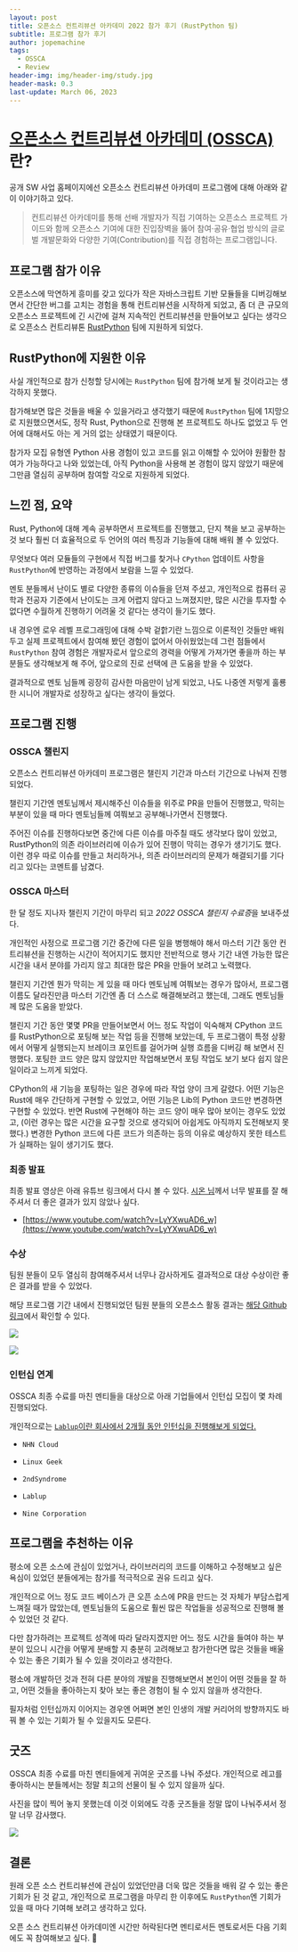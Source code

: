 ```yaml
---
layout: post
title: 오픈소스 컨트리뷰션 아카데미 2022 참가 후기 (RustPython 팀)
subtitle: 프로그램 참가 후기
author: jopemachine
tags:
  - OSSCA
  - Review
header-img: img/header-img/study.jpg
header-mask: 0.3
last-update: March 06, 2023
---
```


# [오픈소스 컨트리뷰션 아카데미 (OSSCA)](https://www.oss.kr/contribution_academy)란?

공개 SW 사업 홈페이지에선 오픈소스 컨트리뷰션 아카데미 프로그램에 대해 아래와 같이 이야기하고 있다.

> 컨트리뷰션 아카데미를 통해 선배 개발자가 직접 기여하는 오픈소스 프로젝트 가이드와 함께 오픈소스 기여에 대한 진입장벽을 뚫어 참여·공유·협업 방식의 글로벌 개발문화와 다양한 기여(Contribution)를 직접 경험하는 프로그램입니다.

## 프로그램 참가 이유

오픈소스에 막연하게 흥미를 갖고 있다가 작은 자바스크립트 기반 모듈들을 디버깅해보면서 간단한 버그를 고치는 경험을 통해 컨트리뷰션을 시작하게 되었고, 좀 더 큰 규모의 오픈소스 프로젝트에 긴 시간에 걸쳐 지속적인 컨트리뷰션을 만들어보고 싶다는 생각으로 오픈소스 컨트리뷰톤 [RustPython](https://github.com/RustPython/RustPython) 팀에 지원하게 되었다.

## RustPython에 지원한 이유

사실 개인적으로 참가 신청할 당시에는 `RustPython` 팀에 참가해 보게 될 것이라고는 생각하지 못했다.

참가해보면 많은 것들을 배울 수 있을거라고 생각했기 때문에 `RustPython` 팀에 1지망으로 지원했으면서도, 정작 Rust, Python으로 진행해 본 프로젝트도 하나도 없었고 두 언어에 대해서도 아는 게 거의 없는 상태였기 때문이다.

참가자 모집 유형엔 Python 사용 경험이 있고 코드를 읽고 이해할 수 있어야 원활한 참여가 가능하다고 나와 있었는데, 아직 Python을 사용해 본 경험이 많지 않았기 때문에 그만큼 열심히 공부하며 참여할 각오로 지원하게 되었다.

## 느낀 점, 요약

Rust, Python에 대해 계속 공부하면서 프로젝트를 진행했고, 단지 책을 보고 공부하는 것 보다 훨씬 더 효율적으로 두 언어의 여러 특징과 기능들에 대해 배워 볼 수 있었다.

무엇보다 여러 모듈들의 구현에서 직접 버그를 찾거나 `CPython` 업데이트 사항을 `RustPython`에 반영하는 과정에서 보람을 느낄 수 있었다.

멘토 분들께서 난이도 별로 다양한 종류의 이슈들을 던져 주셨고, 개인적으로 컴퓨터 공학과 전공자 기준에서 난이도는 크게 어렵지 않다고 느껴졌지만, 많은 시간을 투자할 수 없다면 수월하게 진행하기 어려울 것 같다는 생각이 들기도 했다.

내 경우엔 로우 레벨 프로그래밍에 대해 수박 겉핡기란 느낌으로 이론적인 것들만 배워 두고 실제 프로젝트에서 참여해 봤던 경험이 없어서 아쉬웠었는데 그런 점들에서 `RustPython` 참여 경험은 개발자로서 앞으로의 경력을 어떻게 가져가면 좋을까 하는 부분들도 생각해보게 해 주어, 앞으로의 진로 선택에 큰 도움을 받을 수 있었다.

결과적으로 멘토 님들께 굉장히 감사한 마음만이 남게 되었고, 나도 나중엔 저렇게 훌룡한 시니어 개발자로 성장하고 싶다는 생각이 들었다.

## 프로그램 진행

### OSSCA 챌린지

오픈소스 컨트리뷰션 아카데미 프로그램은 챌린지 기간과 마스터 기간으로 나눠져 진행되었다.

챌린지 기간엔 멘토님께서 제시해주신 이슈들을 위주로 PR을 만들어 진행했고, 막히는 부분이 있을 때 마다 멘토님들께 여쭤보고 공부해나가면서 진행했다.

주어진 이슈를 진행하다보면 중간에 다른 이슈를 마주칠 때도 생각보다 많이 있었고, RustPython의 의존 라이브러리에 이슈가 있어 진행이 막히는 경우가 생기기도 했다. 이런 경우 따로 이슈를 만들고 처리하거나, 의존 라이브러리의 문제가 해결되기를 기다리고 있다는 코멘트를 남겼다.

### OSSCA 마스터

한 달 정도 지나자 챌린지 기간이 마무리 되고 *2022 OSSCA 챌린지 수료증*을 보내주셨다.

개인적인 사정으로 프로그램 기간 중간에 다른 일을 병행해야 해서 마스터 기간 동안 컨트리뷰션을 진행하는 시간이 적어지기도 했지만 전반적으로 행사 기간 내엔 가능한 많은 시간을 내서 분야를 가리지 않고 최대한 많은 PR을 만들어 보려고 노력했다.

챌린지 기간엔 뭔가 막히는 게 있을 때 마다 멘토님께 여쭤보는 경우가 많아서, 프로그램 이름도 달라진만큼 마스터 기간엔 좀 더 스스로 해결해보려고 했는데, 그래도 멘토님들께 많은 도움을 받았다.

챌린지 기간 동안 몇몇 PR을 만들어보면서 어느 정도 작업이 익숙해져 CPython 코드를 RustPython으로 포팅해 보는 작업 등을 진행해 보았는데, 두 프로그램이 특정 상황에서 어떻게 실행되는지 브레이크 포인트를 걸어가며 실행 흐름을 디버깅 해 보면서 진행했다. 포팅한 코드 양은 많지 않았지만 작업해보면서 포팅 작업도 보기 보다 쉽지 않은 일이라고 느끼게 되었다.

CPython의 새 기능을 포팅하는 일은 경우에 따라 작업 양이 크게 갈렸다. 어떤 기능은 Rust에 매우 간단하게 구현할 수 있었고, 어떤 기능은 Lib의 Python 코드만 변경하면 구현할 수 있었다. 반면 Rust에 구현해야 하는 코드 양이 매우 많아 보이는 경우도 있었고, (이런 경우는 많은 시간을 요구할 것으로 생각되어 아쉽게도 아직까지 도전해보지 못했다.) 변경한 Python 코드에 다른 코드가 의존하는 등의 이유로 예상하지 못한 테스트가 실패하는 일이 생기기도 했다.

### 최종 발표

최종 발표 영상은 아래 유튜브 링크에서 다시 볼 수 있다. [시온 님](https://github.com/Yaminyam)께서 너무 발표를 잘 해 주셔서 더 좋은 결과가 있지 않았나 싶다.

- [https://www.youtube.com/watch?v=LyYXwuAD6_w](https://www.youtube.com/watch?v=LyYXwuAD6_w)

### 수상

팀원 분들이 모두 열심히 참여해주셔서 너무나 감사하게도 결과적으로 대상 수상이란 좋은 결과를 받을 수 있었다.

해당 프로그램 기간 내에서 진행되었던 팀원 분들의 오픈소스 활동 결과는 [해당 Github 링크](https://github.com/RustPython/RustPython/pulls?q=is%3Apr+is%3Aopen+label%3Azca-2022)에서 확인할 수 있다.

![](/img/posts/Review/2022-11-17-OSSCA-Review/IMG_3633.JPG)

![](/img/posts/Review/2022-11-17-OSSCA-Review/IMG_3583.jpeg)

### 인턴십 연계

OSSCA 최종 수료를 마친 멘티들을 대상으로 아래 기업들에서 인턴십 모집이 몇 차례 진행되었다.

개인적으로는 [`Lablup`이란 회사에서 2개월 동안 인턴십을 진행해보게 되었다.](https://jopemachine.github.io/2023/01/02/2022-Ossca-Lablup-Internship/)

- `NHN Cloud`

- `Linux Geek`

- `2ndSyndrome`

- `Lablup`

- `Nine Corporation`

## 프로그램을 추천하는 이유

평소에 오픈 소스에 관심이 있었거나, 라이브러리의 코드를 이해하고 수정해보고 싶은 욕심이 있었던 분들에게는 참가를 적극적으로 권유 드리고 싶다.

개인적으로 어느 정도 코드 베이스가 큰 오픈 소스에 PR을 만드는 것 자체가 부담스럽게 느껴질 때가 많았는데, 멘토님들의 도움으로 훨씬 많은 작업들을 성공적으로 진행해 볼 수 있었던 것 같다.

다만 참가하려는 프로젝트 성격에 따라 달라지겠지만 어느 정도 시간을 들여야 하는 부분이 있으니 시간을 어떻게 분배할 지 충분히 고려해보고 참가한다면 많은 것들을 배울 수 있는 좋은 기회가 될 수 있을 것이라고 생각한다.

평소에 개발하던 것과 전혀 다른 분야의 개발을 진행해보면서 본인이 어떤 것들을 잘 하고, 어떤 것들을 좋아하는지 찾아 보는 좋은 경험이 될 수 있지 않을까 생각한다.

필자처럼 인턴십까지 이어지는 경우엔 어쩌면 본인 인생의 개발 커리어의 방향까지도 바꿔 볼 수 있는 기회가 될 수 있을지도 모른다.

## 굿즈

OSSCA 최종 수료를 마친 멘티들에게 귀여운 굿즈를 나눠 주셨다. 개인적으로 레고를 좋아하시는 분들께서는 정말 최고의 선물이 될 수 있지 않을까 싶다.

사진을 많이 찍어 놓지 못했는데 이것 이외에도 각종 굿즈들을 정말 많이 나눠주셔서 정말 너무 감사했다.

![](/img/posts/Review/2022-11-17-OSSCA-Review/IMG_3460.png)

## 결론

원래 오픈 소스 컨트리뷰션에 관심이 있었던만큼 더욱 많은 것들을 배워 갈 수 있는 좋은 기회가 된 것 같고, 개인적으로 프로그램을 마무리 한 이후에도 `RustPython`엔 기회가 있을 때 마다 기여해 보려고 생각하고 있다.

오픈 소스 컨트리뷰션 아카데미엔 시간만 허락된다면 멘티로서든 멘토로서든 다음 기회에도 꼭 참여해보고 싶다. 🤗
